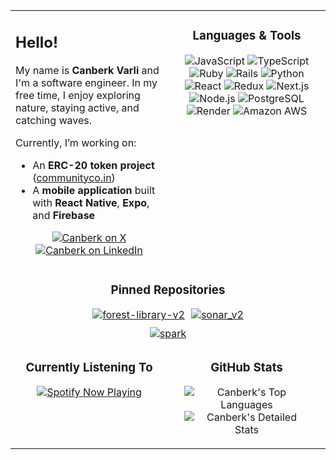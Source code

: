 <table width="100%"> <!-- ROW 1: Intro (Left), Languages & Tools (Right) --> <tr> <!-- LEFT: Intro --> <td width="50%" valign="top"> <h2>Hello!</h2> <p> My name is <strong>Canberk Varli</strong> and I'm a software engineer. In my free time, I enjoy exploring nature, staying active, and catching waves. </p> <p> Currently, I’m working on: </p> <ul> <li>An <strong>ERC-20 token project</strong> (<a href="https://communityco.in">communityco.in</a>)</li> <li>A <strong>mobile application</strong> built with <strong>React Native</strong>, <strong>Expo</strong>, and <strong>Firebase</strong></li> </ul>
  <!-- Socials (centered) -->
  <div align="center" style="margin: 10px 0;">
    <a href="https://x.com/canberkvarli">
      <img alt="Canberk on X" src="https://img.shields.io/badge/X-000000?style=for-the-badge&logo=twitter&logoColor=white"/>
    </a>
    <a href="https://www.linkedin.com/in/canberkvarli/">
      <img alt="Canberk on LinkedIn" src="https://img.shields.io/badge/LinkedIn-0077B5?style=for-the-badge&logo=linkedin&logoColor=white"/>
    </a>
  </div>
</td>

<!-- RIGHT: Languages & Tools (Centered) -->
<td width="50%" valign="top" align="center">
  <h3>Languages &amp; Tools</h3>
  <div align="center" style="margin: 10px 0;">
    <img src="https://img.shields.io/badge/-JavaScript-F7DF1E?style=flat-square&amp;logo=javascript&amp;logoColor=black" alt="JavaScript" />
    <img src="https://img.shields.io/badge/-TypeScript-3178C6?style=flat-square&amp;logo=typescript&amp;logoColor=white" alt="TypeScript" />
    <img src="https://img.shields.io/badge/-Ruby-CC342D?style=flat-square&amp;logo=ruby&amp;logoColor=white" alt="Ruby" />
    <img src="https://img.shields.io/badge/-Rails-CC0000?style=flat-square&amp;logo=ruby-on-rails&amp;logoColor=white" alt="Rails" />
    <img src="https://img.shields.io/badge/-Python-3776AB?style=flat-square&amp;logo=python&amp;logoColor=white" alt="Python" />
    <img src="https://img.shields.io/badge/-React-61DAFB?style=flat-square&amp;logo=react&amp;logoColor=black" alt="React" />
    <img src="https://img.shields.io/badge/-Redux-764ABC?style=flat-square&amp;logo=redux&amp;logoColor=white" alt="Redux" />
    <img src="https://img.shields.io/badge/Next.js-000000?style=flat-square&amp;logo=nextdotjs&amp;logoColor=white" alt="Next.js" />
    <br />
    <img src="https://img.shields.io/badge/-Node.js-339933?style=flat-square&amp;logo=node.js&amp;logoColor=white" alt="Node.js" />
    <img src="https://img.shields.io/badge/-PostgreSQL-336791?style=flat-square&amp;logo=postgresql&amp;logoColor=white" alt="PostgreSQL" />
    <img src="https://img.shields.io/badge/-Render-46E3B7?style=flat-square&amp;logo=render&amp;logoColor=white" alt="Render" />
    <img src="https://img.shields.io/badge/-Amazon%20AWS-232F3E?style=flat-square&amp;logo=amazon-aws&amp;logoColor=white" alt="Amazon AWS" />
  </div>
</td>
</tr> <!-- ROW 2: Pinned Repositories (Full Width) --> <tr> <td colspan="2" align="center"> <h3>Pinned Repositories</h3> <!-- 2x2 Grid for consistent sizing using inline-flex or flex --> <div align="center" style="display: flex; flex-wrap: wrap; justify-content: center; gap: 10px;"> <a href="https://github.com/canberkvarli/forest-library-v2"> <img src="https://github-readme-stats.vercel.app/api/pin/?username=canberkvarli&repo=forest-library-v2&theme=tokyonight&show_owner=true&card_width=280" alt="forest-library-v2" /> </a> <a href="https://github.com/canberkvarli/sonar_v2"> <img src="https://github-readme-stats.vercel.app/api/pin/?username=canberkvarli&repo=sonar_v2&theme=tokyonight&show_owner=true&card_width=280" alt="sonar_v2" /> </a> </div> <div align="center" style="display: flex; flex-wrap: wrap; justify-content: center; gap: 10px; margin-top: 10px;"> <a href="https://github.com/canberkvarli/spark"> <img src="https://github-readme-stats.vercel.app/api/pin/?username=canberkvarli&repo=spark&theme=tokyonight&show_owner=true&card_width=280" alt="spark" /> </a> </div> </td> </tr> <!-- ROW 3: Spotify (Left), GitHub Stats Cards (Right) --> <tr> <!-- LEFT: Spotify (smaller) --> <td width="50%" height="50px;" align="center" valign="top"> <h3>Currently Listening To</h3> <p> <a href="https://github.com/kittinan/spotify-github-profile"> <img src="https://spotify-github-profile.kittinanx.com/api/view?uid=canberko560&cover_image=true&theme=default&show_offline=false&background_color=121212&interchange=false" alt="Spotify Now Playing" style="max-width: 200px;" /> </a> </p> </td>
<!-- RIGHT: Two Stats Cards side by side -->
<td width="50%" align="center" valign="top">
  <h3>GitHub Stats</h3>
  <p align="center">
    <!-- Top Languages -->
    <img
      src="https://github-readme-stats.vercel.app/api/top-langs/?username=canberkvarli&layout=compact&theme=tokyonight"
      alt="Canberk's Top Languages"
      style="max-width: 45%; min-width: 200px;"
    />
    <!-- Detailed Stats (hide stars) -->
    <img
      src="https://github-readme-stats.vercel.app/api?username=canberkvarli&show_icons=true&hide=stars&include_all_commits=true&theme=tokyonight"
      alt="Canberk's Detailed Stats"
      style="max-width: 45%; min-width: 200px;"
    />
  </p>
</td>
</tr> </table>
